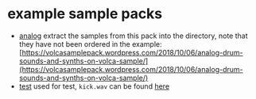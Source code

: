 example sample packs
====================

* [analog](./analog/analog.ron) extract the samples from this pack into the directory, note that they have not been ordered in the example:
    [https://volcasamplepack.wordpress.com/2018/10/06/analog-drum-sounds-and-synths-on-volca-sample/](https://volcasamplepack.wordpress.com/2018/10/06/analog-drum-sounds-and-synths-on-volca-sample/)
* [test](./test/test.ron) used for test, `kick.wav` can be found [here](https://github.com/korginc/volcasample/blob/master/example/execute_gnulinux/02%20Kick%203.wav)